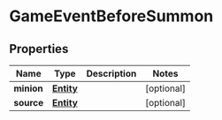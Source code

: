 
# GameEventBeforeSummon

## Properties
Name | Type | Description | Notes
------------ | ------------- | ------------- | -------------
**minion** | [**Entity**](Entity.md) |  |  [optional]
**source** | [**Entity**](Entity.md) |  |  [optional]



